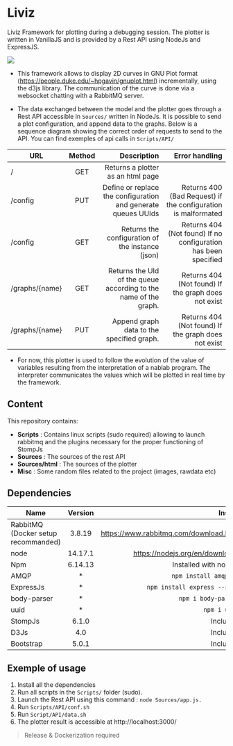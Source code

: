 # Liviz

Liviz Framework for plotting during a debugging session. The plotter is written in VanillaJS and is provided by a Rest API using NodeJs and ExpressJS.

![](https://i.ibb.co/G2pbQbV/index.png)

* This framework allows to display 2D curves in GNU Plot format (https://people.duke.edu/~hpgavin/gnuplot.html) incrementally, using the d3js library. The communication of the curve is done via a websocket chatting with a RabbitMQ server. 

* The data exchanged between the model and the plotter goes through a Rest API accessible in ```Sources/``` written in NodeJs. It is possible to send a plot configuration, and append data to the graphs. Below is a sequence diagram showing the correct order of requests to send to the API. You can find exemples of api calls in ```Scripts/API/```

 | URL        |  Method           | Description  | Error handling |
| ------------- |:-------------:| -----:|-----:|
| /    | GET | Returns a plotter as an html page |
| /config | PUT | Define or replace the configuration and generate queues UUIds | Returns 400 (Bad Request) if the configuration is malformated
| /config | GET | Returns the configuration of the instance (json) | Returns 404 (Not found) If no configuration has been specified 
| /graphs/{name} | GET | Returns the UId of the queue according to the name of the graph. | Returns 404 (Not found) If the graph does not exist 
| /graphs/{name} | PUT | Append graph data to the specified graph.|  Returns 404 (Not found) If the graph does not exist 

* For now, this plotter is used to follow the evolution of the value of variables resulting from the interpretation of a nablab program. The interpreter communicates the values which will be plotted in real time by the framework. 

 
## Content

This repository contains: 

* **Scripts** : Contains linux scripts (sudo required) allowing to launch rabbitmq and the plugins necessary for the proper functioning of StompJs
* **Sources** : The sources of the rest API
* **Sources/html** : The sources of the plotter
* **Misc** : Some random files related to the project (images, rawdata etc)

## Dependencies
 
 | Name        | Version           | Install  |
| ------------- |:-------------:| -----:|
| RabbitMQ (Docker setup recommanded)      | 3.8.19 | https://www.rabbitmq.com/download.html |
| node | 14.17.1 | https://nodejs.org/en/download/ |
| Npm | 6.14.13 | Installed with nodejs |
| AMQP | *     |   ```npm install amqplib``` |
| ExpressJs | * | ```npm install express --save``` |
| body-parser | * | ```npm i body-parser``` |
| uuid | * | ```npm i uuid``` |
| StompJs      | 6.1.0      |   Included |
| D3Js | 4.0 | Included |
| Bootstrap | 5.0.1 | Included |

## Exemple of usage

1. Install all the dependencies
2. Run all scripts in the ```Scripts/``` folder (sudo).
3. Launch the Rest API using this command :  ```node Sources/app.js.```
4. Run ```Scripts/API/conf.sh```
5. Run ```Script/API/data.sh ```
6. The plotter result is accessible at  http://localhost:3000/

> Release & Dockerization required
